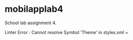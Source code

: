 # mobilapplab4
School lab assignment 4.

Linter Error : Cannot resolve Symbol 'Theme' in styles.xml = <style name="AppTheme" parent="Theme.AppCompat.Light.DarkActionBar">

Accordin to https://developer.android.com/guide/topics/ui/look-and-feel/themes This is right syntax, and the app works, without throwing any build exception/error.

Linter Error : 'Incompatible Gradle Versions' : Newest version of com.firebaseui:firebase-ui-database/auth is incompatible with deployed sdkversion 27. Search of compatible version, and got 3.3.0. This version synced and builds. But the Linter throws error, and suggest too switch to to appcompat-v7:27.1.1 instead of appcompat-v7:27.1.0 , but then I get Sync error instead. Current libs is accepted by gradle sync/build - Lint also complains about Obsolete build, but this build support current SdkVersion for my phone.

Lint throws warnings on test cases set up by android studio.

Lint throws many Spelling typos : e.g project package name : 'com.example.havardmj.chatapplication'






Inspired by https://www.youtube.com/watch?v=Xn0tQHpMDnM
